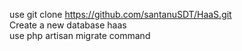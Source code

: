 use git clone https://github.com/santanuSDT/HaaS.git <br>
Create a new database haas <br>
use php artisan migrate command <br>
